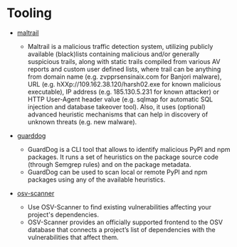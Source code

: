 # Tooling

- [maltrail](https://github.com/stamparm/maltrail)
    - Maltrail is a malicious traffic detection system, utilizing publicly available (black)lists containing malicious and/or generally suspicious trails, along with static trails compiled from various AV reports and custom user defined lists, where trail can be anything from domain name (e.g. zvpprsensinaix.com for Banjori malware), URL (e.g. hXXp://109.162.38.120/harsh02.exe for known malicious executable), IP address (e.g. 185.130.5.231 for known attacker) or HTTP User-Agent header value (e.g. sqlmap for automatic SQL injection and database takeover tool). Also, it uses (optional) advanced heuristic mechanisms that can help in discovery of unknown threats (e.g. new malware).

- [guarddog](https://github.com/DataDog/guarddog)
    - GuardDog is a CLI tool that allows to identify malicious PyPI and npm packages. It runs a set of heuristics on the package source code (through Semgrep rules) and on the package metadata.
    - GuardDog can be used to scan local or remote PyPI and npm packages using any of the available heuristics.

- [osv-scanner](https://github.com/google/osv-scanner)
    - Use OSV-Scanner to find existing vulnerabilities affecting your project's dependencies.
    - OSV-Scanner provides an officially supported frontend to the OSV database that connects a project’s list of dependencies with the vulnerabilities that affect them.
